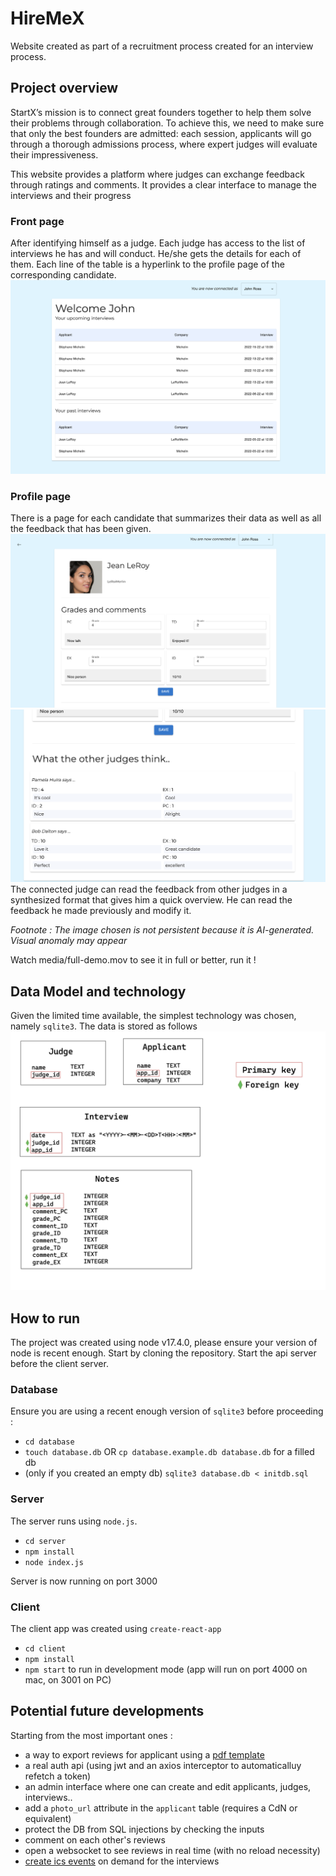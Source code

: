 # HireMeX

Website created as part of a recruitment process created for an interview process.

## Project overview
StartX’s mission is to connect great founders together to help them solve their problems through collaboration.
To achieve this, we need to make sure that only the best founders are admitted: each session, applicants will go through a thorough admissions process, where expert judges will evaluate their impressiveness.

This website provides a platform where judges can exchange feedback through ratings and comments. It provides a clear interface to manage the interviews and their progress

### Front page
After identifying himself as a judge. Each judge has access to the list of interviews he has and will conduct. He/she gets the details for each of them. Each line of the table is a hyperlink to the profile page of the corresponding candidate.
![Front page](media/front-page.png)

### Profile page
There is a page for each candidate that summarizes their data as well as all the feedback that has been given.
![profile page](media/profile-page-1.png)
![profile page](media/profile-page-2.png)
The connected judge can read the feedback from other judges in a synthesized format that gives him a quick overview.
He can read the feedback he made previously and modify it.

_Footnote : The image chosen is not persistent because it is AI-generated. Visual anomaly may appear_

Watch media/full-demo.mov to see it in full or better, run it !
## Data Model and technology
Given the limited time available, the simplest technology was chosen, namely `sqlite3`.
The data is stored as follows
![Data model](media/data-model.png "")

## How to run

The project was created using node v17.4.0, please ensure your version of node is recent enough. Start by cloning the repository. Start the api server before the client server.

### Database

Ensure you are using a recent enough version of `sqlite3` before proceeding :

- `cd database`
- `touch database.db` OR `cp database.example.db database.db` for a filled db 
- (only if you created an empty db) `sqlite3 database.db < initdb.sql` 

### Server

The server runs using `node.js`.

- `cd server`
- `npm install`
- `node index.js`

Server is now running on port 3000

### Client

The client app was created using `create-react-app`

- `cd client`
- `npm install`
- `npm start` to run in development mode (app will run on port 4000 on mac, on 3001 on PC)

## Potential future developments
Starting from the most important ones :
- a way to export reviews for applicant using a [pdf template](https://www.npmjs.com/package/pdf-creator-node)
- a real auth api (using jwt and an axios interceptor to automaticalluy refetch a token)
- an admin interface where one can create and edit applicants, judges, interviews..
- add a `photo_url` attribute in the `applicant` table (requires a CdN or equivalent)
- protect the DB from SQL injections by checking the inputs
- comment on each other's reviews
- open a websocket to see reviews in real time (with no reload necessity)
- [create ics events](https://www.npmjs.com/package/ics) on demand for the interviews